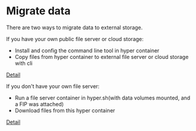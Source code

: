 # Migrate data

There are two ways to migrate data to external storage.

If you have your own public file server or cloud storage:
  - Install and config the command line tool in hyper container
  - Copy files from hyper container to external file server or cloud storage with cli

[Detail](./use_hyper_container_as_client/index.md)

If you don't have your own file server:
  - Run a file server container in hyper.sh(with data volumes mounted, and a FIP was attached)
  - Download files from this hyper container

[Detail](./use_hyper_container_as_server/index.md)
